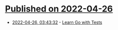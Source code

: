 # [Published on 2022-04-26](index.md)

* [2022-04-26, 03:43:32](https://news.ycombinator.com/item?id=31163709) - [Learn Go with Tests](https://quii.gitbook.io/learn-go-with-tests/)
